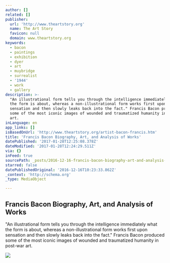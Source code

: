 ```yaml
---
author: []
related: []
publisher:
  url: 'http://www.theartstory.org'
  name: The Art Story
  favicon: null
  domain: www.theartstory.org
keywords:
  - bacon
  - paintings
  - exhibition
  - dyer
  - art
  - muybridge
  - surrealist
  - '1944'
  - work
  - gallery
description: >-
  "An illustrational form tells you through the intelligence immediately what
  the form is about, whereas a non-illustrational form works first upon
  sensation and then slowly leaks back into the fact." Francis Bacon produced
  some of the most iconic images of wounded and traumatized humanity in post-war
  art.
inLanguage: en
app_links: []
isBasedOnUrl: 'http://www.theartstory.org/artist-bacon-francis.htm'
title: 'Francis Bacon Biography, Art, and Analysis of Works'
datePublished: '2017-01-28T12:25:08.378Z'
dateModified: '2017-01-28T12:24:29.511Z'
via: {}
inFeed: true
sourcePath: _posts/2016-12-16-francis-bacon-biography-art-and-analysis-of-works.md
starred: false
datePublishedOriginal: '2016-12-16T10:23:33.862Z'
_context: 'http://schema.org'
_type: MediaObject

---
```

<article style=""><h1>Francis Bacon Biography, Art, and Analysis of Works</h1><p>"An illustrational form tells you through the intelligence immediately what the form is about, whereas a non-illustrational form works first upon sensation and then slowly leaks back into the fact." Francis Bacon produced some of the most iconic images of wounded and traumatized humanity in post-war art.</p><img src="http://www.theartstory.org/images20/new_design/share/share_bacon_francis.jpg" /></article>